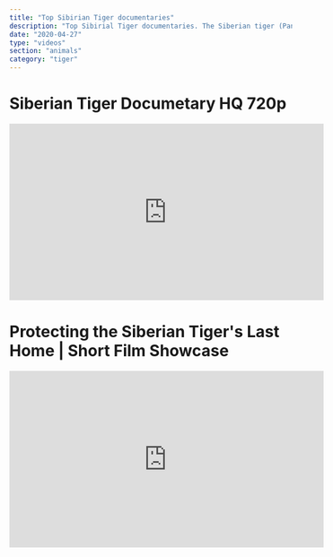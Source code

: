 ```yaml
---
title: "Top Sibirian Tiger documentaries"
description: "Top Sibirial Tiger documentaries. The Siberian tiger (Panthera tigris altaica), also known as the Amur tiger, is a tiger subspecies inhabiting mainly the Sikhote Alin mountain region with a small population in southwest Primorye Province in the Russian Far East"
date: "2020-04-27"
type: "videos"
section: "animals"
category: "tiger"
---
```


# Siberian Tiger Documetary HQ 720p

<iframe width="560" height="315" src="https://www.youtube.com/embed/44e4ints7eA" frameborder="0" allowfullscreen></iframe>

# Protecting the Siberian Tiger's Last Home | Short Film Showcase

<iframe width="560" height="315" src="https://www.youtube.com/embed/P4hgdl6U9PA" frameborder="0" allowfullscreen></iframe>
